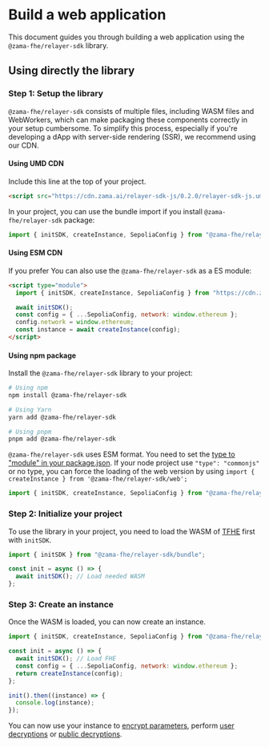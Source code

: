 # Build a web application

This document guides you through building a web application using the `@zama-fhe/relayer-sdk` library.

<!-- NOTE: uncomment once templates are updated to latest testnet -->

<!-- You can either start with a template or directly integrate the library into your project. -->
<!-- ## Using a template -->
<!---->
<!-- `@zama-fhe/relayer-sdk` is working out of the box and we recommend you to use it. We also provide three GitHub templates to start your project with everything set. -->
<!---->
<!-- ### React + TypeScript -->
<!---->
<!-- You can use [this template](https://github.com/zama-ai/fhevmjs-react-template) to start an application with @zama-fhe/relayer-sdk, using Vite + React + TypeScript. -->
<!---->
<!-- ### NextJS + Typescript -->
<!---->
<!-- You can also use [this template](https://github.com/zama-ai/fhevmjs-next-template) to start an application with @zama-fhe/relayer-sdk, using Next + TypeScript. -->
<!---->
<!-- ## Using the mocked coprocessor for frontend -->
<!---->
<!-- As an alternative to use the real coprocessor deployed on Sepolia to help you develop your dApp faster and without needing testnet tokens, you can use a mocked FHEVM. Currently, we recommend you to use the `ConfidentialERC20` dApp example available on the `mockedFrontend` branch of the [React template](https://github.com/zama-ai/fhevm-react-template/tree/mockedFrontend). Follow the README on this branch, and you will be able to deploy exactly the same dApp both on Sepolia as well as on the mocked coprocessor seamlessly. -->
<!---->

## Using directly the library

### Step 1: Setup the library

`@zama-fhe/relayer-sdk` consists of multiple files, including WASM files and WebWorkers, which can make packaging these components correctly in your setup cumbersome. To simplify this process, especially if you're developing a dApp with server-side rendering (SSR), we recommend using our CDN.

#### Using UMD CDN

Include this line at the top of your project.

```html
<script src="https://cdn.zama.ai/relayer-sdk-js/0.2.0/relayer-sdk-js.umd.cjs" type="text/javascript"></script>
```

In your project, you can use the bundle import if you install `@zama-fhe/relayer-sdk` package:

```javascript
import { initSDK, createInstance, SepoliaConfig } from "@zama-fhe/relayer-sdk/bundle";
```

#### Using ESM CDN

If you prefer You can also use the `@zama-fhe/relayer-sdk` as a ES module:

```html
<script type="module">
  import { initSDK, createInstance, SepoliaConfig } from "https://cdn.zama.ai/relayer-sdk-js/0.2.0/relayer-sdk-js.js";

  await initSDK();
  const config = { ...SepoliaConfig, network: window.ethereum };
  config.network = window.ethereum;
  const instance = await createInstance(config);
</script>
```

#### Using npm package

Install the `@zama-fhe/relayer-sdk` library to your project:

```bash
# Using npm
npm install @zama-fhe/relayer-sdk

# Using Yarn
yarn add @zama-fhe/relayer-sdk

# Using pnpm
pnpm add @zama-fhe/relayer-sdk
```

`@zama-fhe/relayer-sdk` uses ESM format. You need to set the [type to "module" in your package.json](https://nodejs.org/api/packages.html#type). If your node project use `"type": "commonjs"` or no type, you can force the loading of the web version by using `import { createInstance } from '@zama-fhe/relayer-sdk/web';`

```javascript
import { initSDK, createInstance, SepoliaConfig } from "@zama-fhe/relayer-sdk";
```

### Step 2: Initialize your project

To use the library in your project, you need to load the WASM of [TFHE](https://www.npmjs.com/package/tfhe) first with `initSDK`.

```javascript
import { initSDK } from "@zama-fhe/relayer-sdk/bundle";

const init = async () => {
  await initSDK(); // Load needed WASM
};
```

### Step 3: Create an instance

Once the WASM is loaded, you can now create an instance.

```javascript
import { initSDK, createInstance, SepoliaConfig } from "@zama-fhe/relayer-sdk/bundle";

const init = async () => {
  await initSDK(); // Load FHE
  const config = { ...SepoliaConfig, network: window.ethereum };
  return createInstance(config);
};

init().then((instance) => {
  console.log(instance);
});
```

You can now use your instance to [encrypt parameters](./input.md), perform [user decryptions](./user-decryption.md) or [public decryptions](./public-decryption.md).
